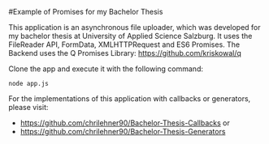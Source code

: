 #Example of Promises for my Bachelor Thesis

This application is an asynchronous file uploader, which was developed for my bachelor thesis at University of Applied Science Salzburg. It uses the FileReader API, FormData, XMLHTTPRequest and ES6 Promises.
The Backend uses the Q Promises Library: https://github.com/kriskowal/q

Clone the app and execute it with the following command:
```
node app.js
```

For the implementations of this application with callbacks or generators, please visit:
- https://github.com/chrilehner90/Bachelor-Thesis-Callbacks or
- https://github.com/chrilehner90/Bachelor-Thesis-Generators